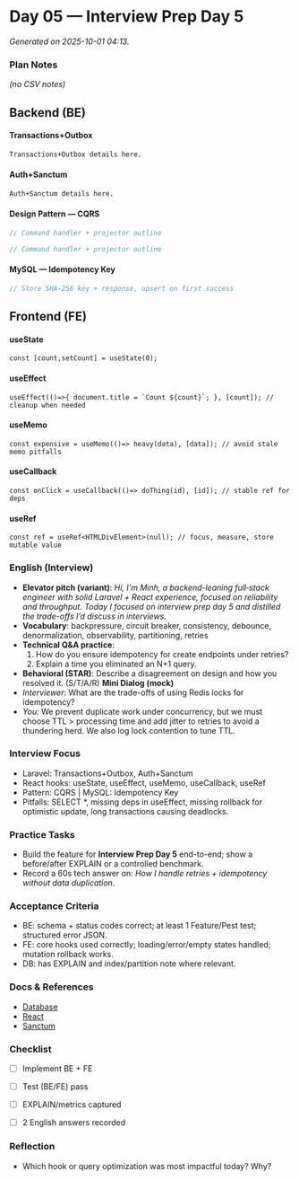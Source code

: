 # Day 05 — Interview Prep Day 5

_Generated on 2025-10-01 04:13._

### Plan Notes
_(no CSV notes)_

## Backend (BE)

#### Transactions+Outbox
```txt
Transactions+Outbox details here.
```

#### Auth+Sanctum
```txt
Auth+Sanctum details here.
```

#### Design Pattern — CQRS
```php
// Command handler + projector outline
```
```php
// Command handler + projector outline
```

#### MySQL — Idempotency Key
```php
// Store SHA-256 key + response, upsert on first success
```

## Frontend (FE)

#### useState
```tsx
const [count,setCount] = useState(0);
```

#### useEffect
```tsx
useEffect(()=>{ document.title = `Count ${count}`; }, [count]); // cleanup when needed
```

#### useMemo
```tsx
const expensive = useMemo(()=> heavy(data), [data]); // avoid stale memo pitfalls
```

#### useCallback
```tsx
const onClick = useCallback(()=> doThing(id), [id]); // stable ref for deps
```

#### useRef
```tsx
const ref = useRef<HTMLDivElement>(null); // focus, measure, store mutable value
```

### English (Interview)
- **Elevator pitch (variant)**: *Hi, I'm Minh, a backend-leaning full‑stack engineer with solid Laravel + React experience, focused on reliability and throughput. Today I focused on interview prep day 5 and distilled the trade-offs I’d discuss in interviews.*
- **Vocabulary**: backpressure, circuit breaker, consistency, debounce, denormalization, observability, partitioning, retries
- **Technical Q&A practice**:  
  1) How do you ensure idempotency for create endpoints under retries?  
  2) Explain a time you eliminated an N+1 query.
- **Behavioral (STAR)**: Describe a disagreement on design and how you resolved it. (S/T/A/R)
**Mini Dialog (mock)**
- *Interviewer*: What are the trade-offs of using Redis locks for idempotency?
- *You*: We prevent duplicate work under concurrency, but we must choose TTL > processing time and add jitter to retries to avoid a thundering herd. We also log lock contention to tune TTL.



### Interview Focus
- Laravel: Transactions+Outbox, Auth+Sanctum
- React hooks: useState, useEffect, useMemo, useCallback, useRef
- Pattern: CQRS | MySQL: Idempotency Key
- Pitfalls: SELECT *, missing deps in useEffect, missing rollback for optimistic update, long transactions causing deadlocks.


### Practice Tasks
- Build the feature for **Interview Prep Day 5** end-to-end; show a before/after EXPLAIN or a controlled benchmark.
- Record a 60s tech answer on: *How I handle retries + idempotency without data duplication*. 


### Acceptance Criteria
- BE: schema + status codes correct; at least 1 Feature/Pest test; structured error JSON.
- FE: core hooks used correctly; loading/error/empty states handled; mutation rollback works.
- DB: has EXPLAIN and index/partition note where relevant.


### Docs & References
- [Database](https://dev.mysql.com/doc/)
- [React](https://react.dev/learn)
- [Sanctum](https://laravel.com/docs/sanctum)

### Checklist
- [ ] Implement BE + FE
- [ ] Test (BE/FE) pass
- [ ] EXPLAIN/metrics captured
- [ ] 2 English answers recorded


### Reflection
- Which hook or query optimization was most impactful today? Why?